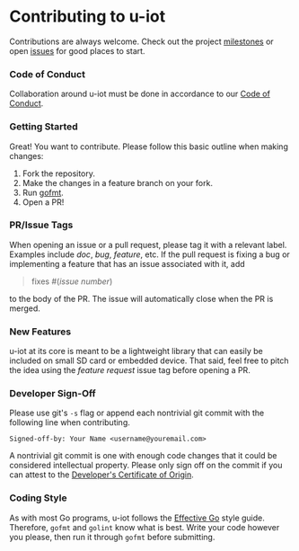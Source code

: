 # Contributing to u-iot

Contributions are always welcome. Check out the project [milestones](https://github.com/TrevorFarrelly/u-iot/projects) or open [issues](https://github.com/TrevorFarrelly/u-iot/issues) for good places to start.

### Code of Conduct

Collaboration around u-iot must be done in accordance to our [Code of Conduct](CODE-OF-CONDUCT.md).

### Getting Started

Great! You want to contribute. Please follow this basic outline when making changes:
1. Fork the repository.
2. Make the changes in a feature branch on your fork.
3. Run [gofmt](#Coding-Style).
4. Open a PR!

### PR/Issue Tags

When opening an issue or a pull request, please tag it with a relevant label. Examples include *doc*, *bug*, *feature*, etc. If the pull request is fixing a bug or implementing a feature that has an issue associated with it, add
>fixes #(*issue number*)

to the body of the PR. The issue will automatically close when the PR is merged.

### New Features

u-iot at its core is meant to be a lightweight library that can easily be included on small SD card or embedded device. That said, feel free to pitch the idea using the *feature request* issue tag before opening a PR.

### Developer Sign-Off

Please use git's `-s` flag or append each nontrivial git commit with the following line when contributing.
```
Signed-off-by: Your Name <username@youremail.com>
```
A nontrivial git commit is one with enough code changes that it could be considered intellectual property. Please only sign off on the commit if you can attest to the [Developer's Certificate of Origin](https://developercertificate.org/).

### Coding Style

As with most Go programs, u-iot follows the [Effective Go](https://golang.org/doc/effective_go.html) style guide. Therefore, `gofmt` and `golint` know what is best. Write your code however you please, then run it through `gofmt` before submitting.
